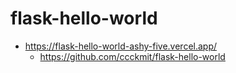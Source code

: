 # flask-hello-world

* https://flask-hello-world-ashy-five.vercel.app/
    * https://github.com/ccckmit/flask-hello-world
